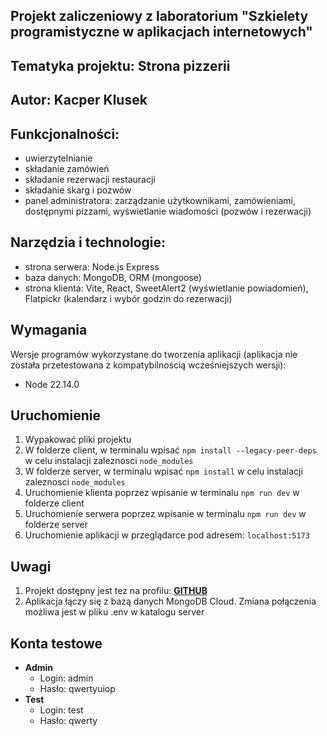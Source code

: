 ## Projekt zaliczeniowy z laboratorium "Szkielety programistyczne w aplikacjach internetowych"

## Tematyka projektu: Strona pizzerii

## Autor: Kacper Klusek

## Funkcjonalności:
- uwierzytelnianie
- składanie zamówień
- składanie rezerwacji restauracji
- składanie skarg i pozwów
- panel administratora: zarządzanie użytkownikami, zamówieniami, dostępnymi pizzami, wyświetlanie wiadomości (pozwów i rezerwacji)

## Narzędzia i technologie:
- strona serwera: Node.js Express
- baza danych: MongoDB, ORM (mongoose)
- strona klienta: Vite, React, SweetAlert2 (wyświetlanie powiadomień), Flatpickr (kalendarz i wybór godzin do rezerwacji)

## Wymagania

Wersje programów wykorzystane do tworzenia aplikacji (aplikacja nie została przetestowana z kompatybilnością wcześniejszych wersji):
- Node 22.14.0

## Uruchomienie
1. Wypakować pliki projektu
2. W folderze client, w terminalu wpisać `npm install --legacy-peer-deps` w celu instalacji zaleznosci `node_modules`
3. W folderze server, w terminalu wpisać `npm install` w celu instalacji zaleznosci `node_modules`
8. Uruchomienie klienta poprzez wpisanie w terminalu `npm run dev` w folderze client
9. Uruchomienie serwera poprzez wpisanie w terminalu `npm run dev` w folderze server
10. Uruchomienie aplikacji w przeglądarce pod adresem: `localhost:5173`

## Uwagi
1. Projekt dostępny jest tez na profilu: **[GITHUB](https://github.com/KacperKlusek1/pizzeria_app_mern)**
2. Aplikacja łączy się z bazą danych MongoDB Cloud. Zmiana połączenia możliwa jest w pliku .env w katalogu server

## Konta testowe
-   **Admin**
    -   Login: admin
    -   Hasło: qwertyuiop
-   **Test**
    -   Login: test
    -   Hasło: qwerty

